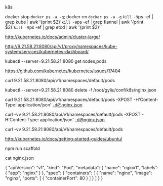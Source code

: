 k8s

 docker stop `docker ps -a -q`; docker rm `docker ps -a -q`
`
 kill -9 `ps -ef | grep kube | awk '{print $2}'`
 kill -9 `ps -ef | grep flannel | awk '{print $2}'`
kill -9 `ps -ef | grep etcd  | awk '{print $2}'`

http://kubernetes.io/docs/admin/cluster-large/

http://9.21.58.21:8080/api/v1/proxy/namespaces/kube-system/services/kubernetes-dashboard/ 

kubectl --server=9.21.58.21:8080 get nodes,pods

https://github.com/kubernetes/kubernetes/issues/17404

curl 9.21.58.21:8080/api/v1/namespaces/default/pods

kubectl --server=9.21.58.21:8080 delete -f /root/gyliu/conf/k8s/nginx.json

curl 9.21.58.21:8080/api/v1/namespaces/default/pods -XPOST -H'Content-Type: application/json' -d@nginx.json

curl -vv 9.21.58.21:8080/api/v1/namespaces/default/pods -XPOST -H'Content-Type: application/json' -d@nginx.json

curl -vv 9.21.58.21:8080/api/v1/namespaces/default/pods

http://kubernetes.io/docs/getting-started-guides/ubuntu/

npm run scaffold

cat nginx.json

{
  "apiVersion": "v1",
  "kind": "Pod",
  "metadata": {
    "name": "nginx1",
    "labels": {
      "app": "nginx"
    }
  },
  "spec": {
    "containers": [
      {
        "name": "nginx",
        "image": "nginx",
        "ports": [
          {
            "containerPort": 80
          }
        ]
      }
    ]
  }
}
